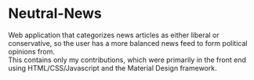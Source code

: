 # Neutral-News
Web application that categorizes news articles as either liberal or conservative, so the user has a more balanced news feed to form political opinions from. </br>
This contains only my contributions, which were primarily in the front end using HTML/CSS/Javascript and the Material Design framework. 
